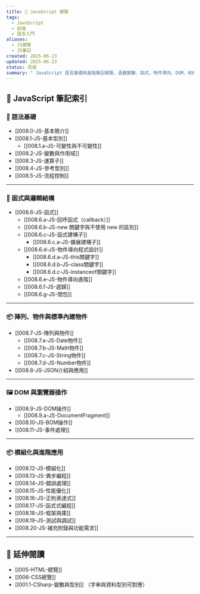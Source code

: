 ```yaml
---
title: 🧩 JavaScript 總覽
tags:
  - JavaScript
  - 前端
  - 語言入門
aliases:
  - JS總覽
  - JS筆記
created: 2025-06-23
updated: 2025-06-23
status: 完成
summary: " JavaScript 語言基礎與進階筆記總覽，涵蓋變數、函式、物件導向、DOM、BOM、模組化、異步處理與測試。"
---
```


## 📘 JavaScript 筆記索引


### 🔰 語法基礎
- [[008.0-JS-基本簡介]]
- [[008.1-JS-基本型別]]
  - [[008.1.a-JS-可變性與不可變性]]
- [[008.2-JS-變數與作用域]]
- [[008.3-JS-運算子]]
- [[008.4-JS-參考型別]]
- [[008.5-JS-流程控制]]

---

### 🧠 函式與邏輯結構

- [[008.6-JS-函式]]
  - [[008.6.a-JS-回呼函式（callback）]]
  - [[008.6.b-JS-new 關鍵字與不使用 new 的區別]]
  - [[008.6.c-JS-函式建構子]]
    - [[008.6.c.a-JS-擴展建構子]]
  - [[008.6.d-JS-物件導向程式設計]]
    - [[008.6.d.a-JS-this關鍵字]]
    - [[008.6.d.b-JS-class關鍵字]]
    - [[008.6.d.c-JS-instanceof關鍵字]]
  - [[008.6.e-JS-物件導向進階]]
  - [[008.6.f-JS-遞歸]]
  - [[008.6.g-JS-閉包]]

---

### 📦 陣列、物件與標準內建物件

- [[008.7-JS-陣列與物件]]
  - [[008.7.a-JS-Date物件]]
  - [[008.7.b-JS-Math物件]]
  - [[008.7.c-JS-String物件]]
  - [[008.7.d-JS-Number物件]]
- [[008.8-JS-JSON介紹與應用]]

---

### 🖼️ DOM 與瀏覽器操作

- [[008.9-JS-DOM操作]]
  - [[008.9.a-JS-DocumentFragment]]
- [[008.10-JS-BOM操作]]
- [[008.11-JS-事件處理]]

---

### 📦 模組化與進階應用

- [[008.12-JS-模組化]]
- [[008.13-JS-異步編程]]
- [[008.14-JS-錯誤處理]]
- [[008.15-JS-性能優化]]
- [[008.16-JS-正則表達式]]
- [[008.17-JS-函式式編程]]
- [[008.18-JS-框架與庫]]
- [[008.19-JS-測試與調試]]
- [[008.20-JS-補充附錄與功能需求]]

---

## 🔁 延伸閱讀

- [[005-HTML-總覽]]
- [[006-CSS總覽]]
- [[001.1-CSharp-變數與型別]] （字串與資料型別可對應）
